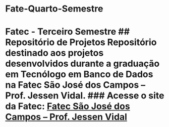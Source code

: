 # Fate-Quarto-Semestre
# Fatec - Terceiro Semestre  ## Repositório de Projetos  Repositório destinado aos projetos desenvolvidos durante a graduação em Tecnólogo em Banco de Dados na Fatec São José dos Campos – Prof. Jessen Vidal.  ### Acesse o site da Fatec: [Fatec São José dos Campos – Prof. Jessen Vidal](https://www.cps.sp.gov.br/cursos-fatec/banco-de-dados/)
